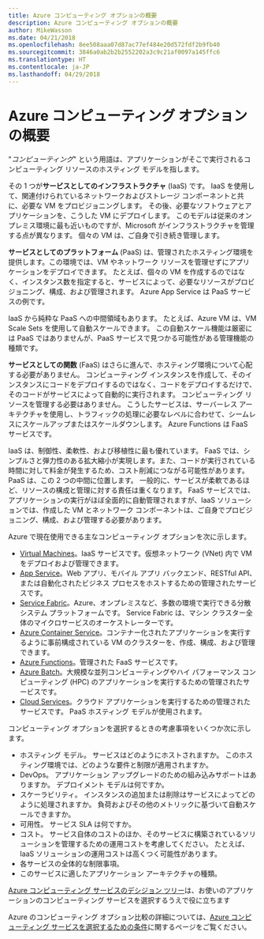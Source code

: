 ```yaml
---
title: Azure コンピューティング オプションの概要
description: Azure コンピューティング オプションの概要
author: MikeWasson
ms.date: 04/21/2018
ms.openlocfilehash: 8ee508aaa07d87ac77ef484e20d572fdf2b9fb40
ms.sourcegitcommit: 3846a0ab2b2b2552202a3c9c21af0097a145ffc6
ms.translationtype: HT
ms.contentlocale: ja-JP
ms.lasthandoff: 04/29/2018
---
```

# <a name="overview-of-azure-compute-options"></a>Azure コンピューティング オプションの概要

"*コンピューティング*" という用語は、アプリケーションがそこで実行されるコンピューティング リソースのホスティング モデルを指します。 

その 1 つが**サービスとしてのインフラストラクチャ** (IaaS) です。 IaaS を使用して、関連付けられているネットワークおよびストレージ コンポーネントと共に、必要な VM をプロビジョニングします。 その後、必要なソフトウェアとアプリケーションを、こうした VM にデプロイします。 このモデルは従来のオンプレミス環境に最も近いものですが、Microsoft がインフラストラクチャを管理する点が異なります。 個々の VM は、ご自身で引き続き管理します。  

**サービスとしてのプラットフォーム** (PaaS) は、管理されたホスティング環境を提供します。この環境では、VM やネットワーク リソースを管理せずにアプリケーションをデプロイできます。 たとえば、個々の VM を作成するのではなく、インスタンス数を指定すると、サービスによって、必要なリソースがプロビジョニング、構成、および管理されます。 Azure App Service は PaaS サービスの例です。

IaaS から純粋な PaaS への中間領域もあります。 たとえば、Azure VM は、VM Scale Sets を使用して自動スケールできます。 この自動スケール機能は厳密には PaaS ではありませんが、PaaS サービスで見つかる可能性がある管理機能の種類です。

**サービスとしての関数** (FaaS) はさらに進んで、ホスティング環境について心配する必要がありません。 コンピューティング インスタンスを作成して、そのインスタンスにコードをデプロイするのではなく、コードをデプロイするだけで、そのコードがサービスによって自動的に実行されます。 コンピューティング リソースを管理する必要はありません。 こうしたサービスは、サーバーレス アーキテクチャを使用し、トラフィックの処理に必要なレベルに合わせて、シームレスにスケールアップまたはスケールダウンします。 Azure Functions は FaaS サービスです。

IaaS は、制御性、柔軟性、および移植性に最も優れています。 FaaS では、シンプルさと弾力性のある拡大縮小が実現します。また、コードが実行されている時間に対して料金が発生するため、コスト削減につながる可能性があります。 PaaS は、この 2 つの中間に位置します。 一般的に、サービスが柔軟であるほど、リソースの構成と管理に対する責任は重くなります。 FaaS サービスでは、アプリケーションの実行がほぼ全面的に自動管理されますが、IaaS ソリューションでは、作成した VM とネットワーク コンポーネントは、ご自身でプロビジョニング、構成、および管理する必要があります。

Azure で現在使用できる主なコンピューティング オプションを次に示します。

- [Virtual Machines](/azure/virtual-machines/)。IaaS サービスです。仮想ネットワーク (VNet) 内で VM をデプロイおよび管理できます。
- [App Service](/azure/app-service/app-service-value-prop-what-is)。Web アプリ、モバイル アプリ バックエンド、RESTful API、または自動化されたビジネス プロセスをホストするための管理されたサービスです。
- [Service Fabric](/azure/service-fabric/service-fabric-overview)。Azure、オンプレミスなど、多数の環境で実行できる分散システム プラットフォームです。 Service Fabric は、マシン クラスター全体のマイクロサービスのオーケストレーターです。 
- [Azure Container Service](/azure/container-service/container-service-intro)。コンテナー化されたアプリケーションを実行するように事前構成されている VM のクラスターを、作成、構成、および管理できます。
- [Azure Functions](/azure/azure-functions/functions-overview)。管理された FaaS サービスです。
- [Azure Batch](/azure/batch/batch-technical-overview)。大規模な並列コンピューティングやハイ パフォーマンス コンピューティング (HPC) のアプリケーションを実行するための管理されたサービスです。
- [Cloud Services](/azure/cloud-services/cloud-services-choose-me)。クラウド アプリケーションを実行するための管理されたサービスです。 PaaS ホスティング モデルが使用されます。 

コンピューティング オプションを選択するときの考慮事項をいくつか次に示します。

- ホスティング モデル。 サービスはどのようにホストされますか。 このホスティング環境では、どのような要件と制限が適用されますか。 
- DevOps。 アプリケーション アップグレードのための組み込みサポートはありますか。 デプロイメント モデルは何ですか。
- スケーラビリティ。 インスタンスの追加または削除はサービスによってどのように処理されますか。 負荷およびその他のメトリックに基づいて自動スケールできますか。 
- 可用性。 サービス SLA は何ですか。 
- コスト。 サービス自体のコストのほか、そのサービスに構築されているソリューションを管理するための運用コストを考慮してください。 たとえば、IaaS ソリューションの運用コストは高くつく可能性があります。
- 各サービスの全体的な制限事項。 
- このサービスに適したアプリケーション アーキテクチャの種類。 

[Azure コンピューティング サービスのデシジョン ツリー](./compute-decision-tree.md)は、お使いのアプリケーションのコンピューティング サービスを選択するうえで役に立ちます

Azure のコンピューティング オプション比較の詳細については、[Azure コンピューティング サービスを選択するための条件](./compute-comparison.md)に関するページをご覧ください。
